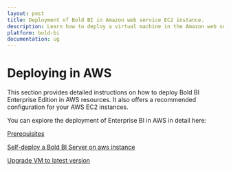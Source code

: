 ```yaml
---
layout: post
title: Deployment of Bold BI in Amazon web service EC2 instance. 
description: Learn how to deploy a virtual machine in the Amazon web service portal and install the Bold BI server application into it.
platform: bold-bi
documentation: ug
---
```


# Deploying in AWS

This section provides detailed instructions on how to deploy Bold BI Enterprise Edition in AWS resources. It also offers a recommended configuration for your AWS EC2 instances.

You can explore the deployment of Enterprise BI in AWS in detail here:

[Prerequisites](/deploying-bold-bi/deploying-in-aws/prerequisites-aws-vm/)

[Self-deploy a Bold BI Server on aws instance](/deploying-bold-bi/deploying-in-aws/deploy-aws-vm/)

[Upgrade VM to latest version](/deploying-bold-bi/deploying-in-aws/update-aws-vm/)